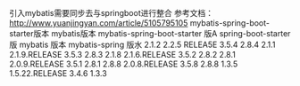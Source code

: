 引入mybatis需要同步去与springboot进行整合
参考文档：
http://www.yuanjingyan.com/article/5105795105
mybatis-spring-boot-starter版本	mybatis版本
mybatis-spring-boot-starter 版A  spring-boot-starter 版   mybatis 版本   mybatis-spring 版水
2.1.2                               2.2.5 RELEA5E           3.5.4           2.8.4
2.1.1                               2.1.9.RELEASE           3.5.3           2.8.3
2.1.8                               2.1.6.RELEASE           3.5.2           2.8.2
2.8.1                               2.0.9.RELEASE           3.5.1           2.8.1
2.8.8                               2.0.8.RELEASE           3.5.8           2.8.8
1.3.5                               1.5.22.RELEASE          3.4.6           1.3.3












